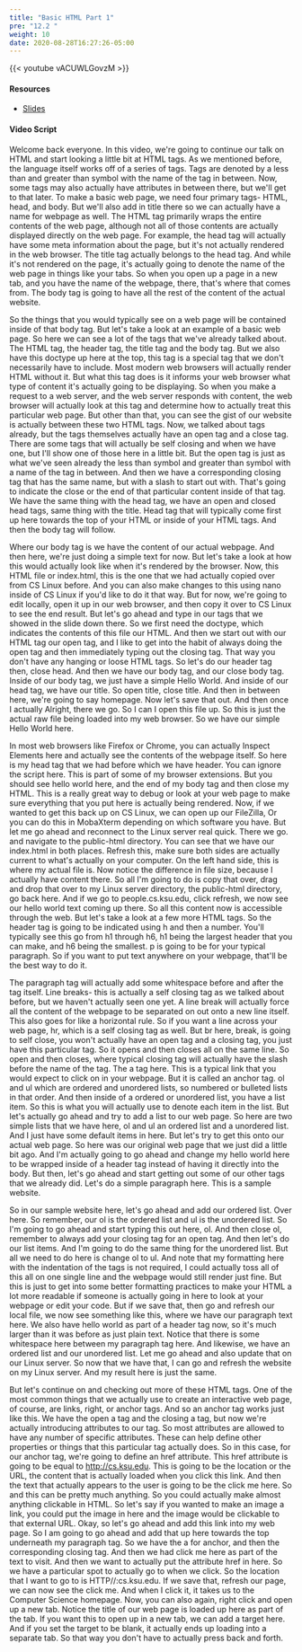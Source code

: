 ```yaml
---
title: "Basic HTML Part 1"
pre: "12.2 "
weight: 10
date: 2020-08-28T16:27:26-05:00
---
```


{{< youtube vACUWLGovzM >}}

#### Resources
* [Slides](/1-cc110/13-webprog/slides/13-WebProgramming1.pdf)

#### Video Script

Welcome back everyone. In this video, we're going to continue our talk on HTML and start looking a little bit at HTML tags. As we mentioned before, the language itself works off of a series of tags. Tags are denoted by a less than and greater than symbol with the name of the tag in between. Now, some tags may also actually have attributes in between there, but we'll get to that later. To make a basic web page, we need four primary tags- HTML, head, and body. But we'll also add in title there so we can actually have a name for webpage as well. The HTML tag primarily wraps the entire contents of the web page, although not all of those contents are actually displayed directly on the web page. For example, the head tag will actually have some meta information about the page, but it's not actually rendered in the web browser. The title tag actually belongs to the head tag. And while it's not rendered on the page, it's actually going to denote the name of the web page in things like your tabs. So when you open up a page in a new tab, and you have the name of the webpage, there, that's where that comes from. The body tag is going to have all the rest of the content of the actual website. 

So the things that you would typically see on a web page will be contained inside of that body tag. But let's take a look at an example of a basic web page. So here we can see a lot of the tags that we've already talked about. The HTML tag, the header tag, the title tag and the body tag. But we also have this doctype up here at the top, this tag is a special tag that we don't necessarily have to include. Most modern web browsers will actually render HTML without it. But what this tag does is it informs your web browser what type of content it's actually going to be displaying. So when you make a request to a web server, and the web server responds with content, the web browser will actually look at this tag and determine how to actually treat this particular web page. But other than that, you can see the gist of our website is actually between these two HTML tags. Now, we talked about tags already, but the tags themselves actually have an open tag and a close tag. There are some tags that will actually be self closing and when we have one, but I'll show one of those here in a little bit. But the open tag is just as what we've seen already the less than symbol and greater than symbol with a name of the tag in between. And then we have a corresponding closing tag that has the same name, but with a slash to start out with. That's going to indicate the close or the end of that particular content inside of that tag. We have the same thing with the head tag, we have an open and closed head tags, same thing with the title. Head tag that will typically come first up here towards the top of your HTML or inside of your HTML tags. And then the body tag will follow. 

Where our body tag is we have the content of our actual webpage. And then here, we're just doing a simple text for now. But let's take a look at how this would actually look like when it's rendered by the browser. Now, this HTML file or index.html, this is the one that we had actually copied over from CS Linux before. And you can also make changes to this using nano inside of CS Linux if you'd like to do it that way. But for now, we're going to edit locally, open it up in our web browser, and then copy it over to CS Linux to see the end result. But let's go ahead and type in our tags that we showed in the slide down there. So we first need the doctype, which indicates the contents of this file our HTML. And then we start out with our HTML tag our open tag, and I like to get into the habit of always doing the open tag and then immediately typing out the closing tag. That way you don't have any hanging or loose HTML tags. So let's do our header tag then, close head. And then we have our body tag, and our close body tag. Inside of our body tag, we just have a simple Hello World. And inside of our head tag, we have our title. So open title, close title. And then in between here, we're going to say homepage. Now let's save that out. And then once I actually Alright, there we go. So I can I open this file up. So this is just the actual raw file being loaded into my web browser. So we have our simple Hello World here. 

In most web browsers like Firefox or Chrome, you can actually Inspect Elements here and actually see the contents of the webpage itself. So here is my head tag that we had before which we have header. You can ignore the script here. This is part of some of my browser extensions. But you should see hello world here, and the end of my body tag and then close my HTML. This is a really great way to debug or look at your web page to make sure everything that you put here is actually being rendered. Now, if we wanted to get this back up on CS Linux, we can open up our FileZilla, Or you can do this in MobaXterm depending on which software you have. But let me go ahead and reconnect to the Linux server real quick. There we go. and navigate to the public-html directory. You can see that we have our index.html in both places. Refresh this, make sure both sides are actually current to what's actually on your computer. On the left hand side, this is where my actual file is. Now notice the difference in file size, because I actually have content there. So all I'm going to do is copy that over, drag and drop that over to my Linux server directory, the public-html directory, go back here. And if we go to people.cs.ksu.edu, click refresh, we now see our hello world text coming up there. So all this content now is accessible through the web. But let's take a look at a few more HTML tags. So the header tag is going to be indicated using h and then a number. You'll typically see this go from h1 through h6, h1 being the largest header that you can make, and h6 being the smallest. p is going to be for your typical paragraph. So if you want to put text anywhere on your webpage, that'll be the best way to do it. 

The paragraph tag will actually add some whitespace before and after the tag itself. Line breaks- this is actually a self closing tag as we talked about before, but we haven't actually seen one yet. A line break will actually force all the content of the webpage to be separated on out onto a new line itself. This also goes for like a horizontal rule. So if you want a line across your web page, hr, which is a self closing tag as well. But br here, break, is going to self close, you won't actually have an open tag and a closing tag, you just have this particular tag. So it opens and then closes all on the same line. So open and then closes, where typical closing tag will actually have the slash before the name of the tag. The a tag here. This is a typical link that you would expect to click on in your webpage. But it is called an anchor tag. ol and ul which are ordered and unordered lists, so numbered or bulleted lists in that order. And then inside of a ordered or unordered list, you have a list item. So this is what you will actually use to denote each item in the list. But let's actually go ahead and try to add a list to our web page. So here are two simple lists that we have here, ol and ul an ordered list and a unordered list. And I just have some default items in here. But let's try to get this onto our actual web page. So here was our original web page that we just did a little bit ago. And I'm actually going to go ahead and change my hello world here to be wrapped inside of a header tag instead of having it directly into the body. But then, let's go ahead and start getting out some of our other tags that we already did. Let's do a simple paragraph here. This is a sample website. 

So in our sample website here, let's go ahead and add our ordered list. Over here. So remember, our ol is the ordered list and ul is the unordered list. So I'm going to go ahead and start typing this out here, ol. And then close ol, remember to always add your closing tag for an open tag. And then let's do our list items. And I'm going to do the same thing for the unordered list. But all we need to do here is change ol to ul. And note that my formatting here with the indentation of the tags is not required, I could actually toss all of this all on one single line and the webpage would still render just fine. But this is just to get into some better formatting practices to make your HTML a lot more readable if someone is actually going in here to look at your webpage or edit your code. But if we save that, then go and refresh our local file, we now see something like this, where we have our paragraph text here. We also have hello world as part of a header tag now, so it's much larger than it was before as just plain text. Notice that there is some whitespace here between my paragraph tag here. And likewise, we have an ordered list and our unordered list. Let me go ahead and also update that on our Linux server. So now that we have that, I can go and refresh the website on my Linux server. And my result here is just the same. 

But let's continue on and checking out more of these HTML tags. One of the most common things that we actually use to create an interactive web page, of course, are links, right, or anchor tags. And so an anchor tag works just like this. We have the open a tag and the closing a tag, but now we're actually introducing attributes to our tag. So most attributes are allowed to have any number of specific attributes. These can help define other properties or things that this particular tag actually does. So in this case, for our anchor tag, we're going to define an href attribute. This href attribute is going to be equal to http://cs.ksu.edu. This is going to be the location or the URL, the content that is actually loaded when you click this link. And then the text that actually appears to the user is going to be the click me here. So and this can be pretty much anything. So you could actually make almost anything clickable in HTML. So let's say if you wanted to make an image a link, you could put the image in here and the image would be clickable to that external URL. Okay, so let's go ahead and add this link into my web page. So I am going to go ahead and add that up here towards the top underneath my paragraph tag. So we have the a for anchor, and then the corresponding closing tag. And then we had click me here as part of the text to visit. And then we want to actually put the attribute href in here. So we have a particular spot to actually go to when we click. So the location that I want to go to is HTTP//:cs.ksu.edu. If we save that, refresh our page, we can now see the click me. And when I click it, it takes us to the Computer Science homepage. Now, you can also again, right click and open up a new tab. Notice the title of our web page is loaded up here as part of the tab. If you want this to open up in a new tab, we can add a target here. And if you set the target to be blank, it actually ends up loading into a separate tab. So that way you don't have to actually press back and forth. 

